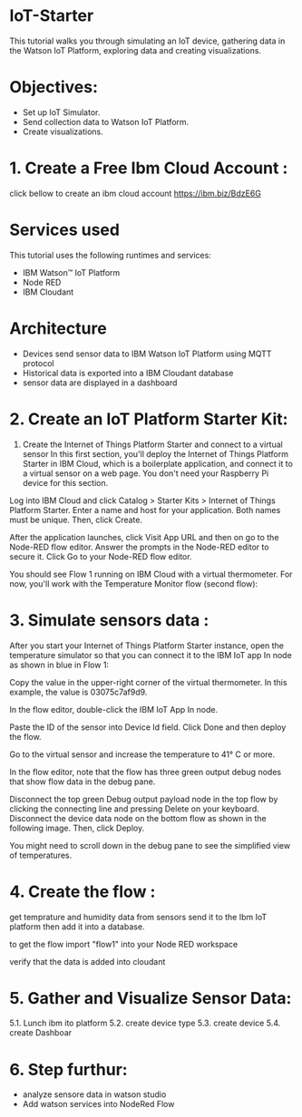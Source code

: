 # IoT-Starter
This tutorial walks you through simulating an IoT device, gathering data in the Watson IoT Platform, exploring data and creating visualizations.

# Objectives:
  - Set up IoT Simulator.
  - Send collection data to Watson IoT Platform.
  - Create visualizations.
  
# 1. Create a Free Ibm Cloud Account :
click bellow to create an ibm cloud account https://ibm.biz/BdzE6G 

# Services used
This tutorial uses the following runtimes and services:

- IBM Watson™ IoT Platform
- Node RED
- IBM Cloudant

# Architecture

  - Devices send sensor data to IBM Watson IoT Platform using MQTT protocol
  - Historical data is exported into a IBM Cloudant database
  - sensor data are displayed in a dashboard

# 2. Create an IoT Platform Starter Kit:

1. Create the Internet of Things Platform Starter and connect to a virtual sensor
In this first section, you'll deploy the Internet of Things Platform Starter in IBM Cloud, which is a boilerplate application, and connect it to a virtual sensor on a web page. You don't need your Raspberry Pi device for this section.

Log into IBM Cloud and click Catalog > Starter Kits > Internet of Things Platform Starter. Enter a name and host for your application. Both names must be unique. Then, click Create.

After the application launches, click Visit App URL and then on go to the Node-RED flow editor. Answer the prompts in the Node-RED editor to secure it. Click Go to your Node-RED flow editor.

You should see Flow 1 running on IBM Cloud with a virtual thermometer. For now, you'll work with the Temperature Monitor flow (second flow):

# 3. Simulate sensors data : 

After you start your Internet of Things Platform Starter instance, open the temperature simulator so that you can connect it to the IBM IoT app In node as shown in blue in Flow 1:

Copy the value in the upper-right corner of the virtual thermometer. In this example, the value is 03075c7af9d9.

In the flow editor, double-click the IBM IoT App In node.

Paste the ID of the sensor into Device Id field. Click Done and then deploy the flow.

Go to the virtual sensor and increase the temperature to 41° C or more.

In the flow editor, note that the flow has three green output debug nodes that show flow data in the debug pane.

Disconnect the top green Debug output payload node in the top flow by clicking the connecting line and pressing Delete on your keyboard. Disconnect the device data node on the bottom flow as shown in the following image. Then, click Deploy.

You might need to scroll down in the debug pane to see the simplified view of temperatures.

  
# 4. Create the flow : 
get temprature and humidity data from sensors send it to the Ibm IoT platform then add it into a database.

to get the flow import "flow1" into your Node RED workspace 

verify that the data is added into cloudant
# 5. Gather and Visualize Sensor Data:
  5.1. Lunch ibm ito platform
  5.2. create device type
  5.3. create device
  5.4. create Dashboar 
  

  
# 6. Step furthur:
  - analyze sensore data in watson studio
  - Add watson services into NodeRed Flow
